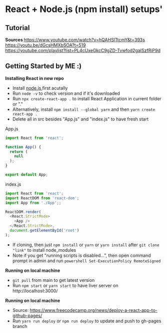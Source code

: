 # React + Node.js (npm install) setups'  

## Tutorial
<b> Sources </b>
https://www.youtube.com/watch?v=hQAHSlTtcmY&t=393s  
https://youtu.be/dGcsHMXbSOA?t=519  
https://youtube.com/playlist?list=PL4cUxeGkcC9gZD-Tvwfod2gaISzfRiP9d  

## Getting Started by ME :)
<b> Installing React in new repo </b>  
- Install <a href="https://nodejs.org/en/"> node.js </a> first acutally
- Run `node -v` to check version and if it's downloaded
- Run `npx create-react-app .` to install React Application in current folder or "."
- Alternatively, install `npm install --global yarn` and then `yarn create react-app .`
- Delete all in src besides "App.js" and "index.js" to have fresh start

App.js

```javascript
import React from 'react'; 

function App() {
  return (
    null
  );
}

export default App;
```
index.js
```javascript
import React from 'react';
import ReactDOM from 'react-dom';
import App from './App';;

ReactDOM.render(
  <React.StrictMode>
    <App />
  </React.StrictMode>,
  document.getElementById('root')
);
```

- If cloning, then just `npm install` or `yarn` or `yarn install` after `git clone "link"` to install node_modules
- Note if you get "running scripts is disabled...", then open command prompt in admin and run `powershell Set-ExecutionPolicy RemoteSigned`

<b> Running on local machine </b>  
- `git pull` from main to get latest version
- Run `npm start` or `yarn start` to have liver server on http://localhost:3000/

<b> Running on local machine </b>  
- Source: https://www.freecodecamp.org/news/deploy-a-react-app-to-github-pages/
- Run `yarn run deploy` or `npm run deploy` to update and push to gh-pages branch
